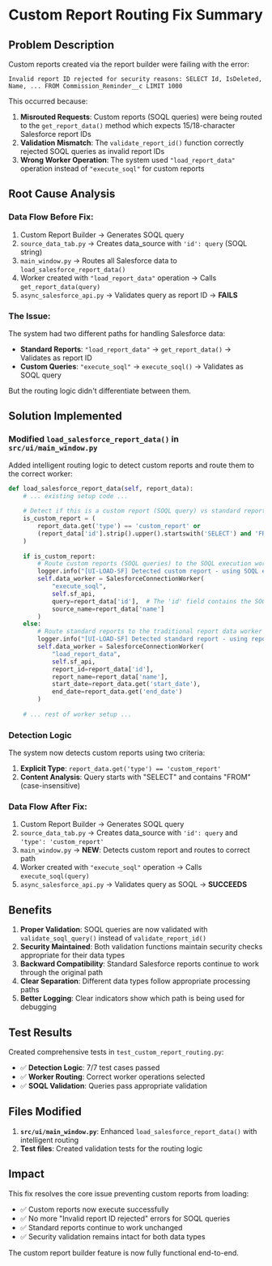 # Custom Report Routing Fix Summary

## Problem Description
Custom reports created via the report builder were failing with the error:
```
Invalid report ID rejected for security reasons: SELECT Id, IsDeleted, Name, ... FROM Commission_Reminder__c LIMIT 1000
```

This occurred because:
1. **Misrouted Requests**: Custom reports (SOQL queries) were being routed to the `get_report_data()` method which expects 15/18-character Salesforce report IDs
2. **Validation Mismatch**: The `validate_report_id()` function correctly rejected SOQL queries as invalid report IDs
3. **Wrong Worker Operation**: The system used `"load_report_data"` operation instead of `"execute_soql"` for custom reports

## Root Cause Analysis

### Data Flow Before Fix:
1. Custom Report Builder → Generates SOQL query
2. `source_data_tab.py` → Creates data_source with `'id': query` (SOQL string)
3. `main_window.py` → Routes all Salesforce data to `load_salesforce_report_data()`
4. Worker created with `"load_report_data"` operation → Calls `get_report_data(query)`
5. `async_salesforce_api.py` → Validates query as report ID → **FAILS**

### The Issue:
The system had two different paths for handling Salesforce data:
- **Standard Reports**: `"load_report_data"` → `get_report_data()` → Validates as report ID
- **Custom Queries**: `"execute_soql"` → `execute_soql()` → Validates as SOQL query

But the routing logic didn't differentiate between them.

## Solution Implemented

### Modified `load_salesforce_report_data()` in `src/ui/main_window.py`

Added intelligent routing logic to detect custom reports and route them to the correct worker:

```python
def load_salesforce_report_data(self, report_data):
    # ... existing setup code ...
    
    # Detect if this is a custom report (SOQL query) vs standard report (Salesforce report ID)
    is_custom_report = (
        report_data.get('type') == 'custom_report' or 
        (report_data['id'].strip().upper().startswith('SELECT') and 'FROM' in report_data['id'].upper())
    )
    
    if is_custom_report:
        # Route custom reports (SOQL queries) to the SOQL execution worker
        logger.info("[UI-LOAD-SF] Detected custom report - using SOQL execution path")
        self.data_worker = SalesforceConnectionWorker(
            "execute_soql",
            self.sf_api,
            query=report_data['id'],  # The 'id' field contains the SOQL query for custom reports
            source_name=report_data['name']
        )
    else:
        # Route standard reports to the traditional report data worker  
        logger.info("[UI-LOAD-SF] Detected standard report - using report data path")
        self.data_worker = SalesforceConnectionWorker(
            "load_report_data", 
            self.sf_api,
            report_id=report_data['id'],
            report_name=report_data['name'],
            start_date=report_data.get('start_date'),
            end_date=report_data.get('end_date')
        )
    
    # ... rest of worker setup ...
```

### Detection Logic

The system now detects custom reports using two criteria:
1. **Explicit Type**: `report_data.get('type') == 'custom_report'`
2. **Content Analysis**: Query starts with "SELECT" and contains "FROM" (case-insensitive)

### Data Flow After Fix:
1. Custom Report Builder → Generates SOQL query
2. `source_data_tab.py` → Creates data_source with `'id': query` and `'type': 'custom_report'`
3. `main_window.py` → **NEW**: Detects custom report and routes to correct path
4. Worker created with `"execute_soql"` operation → Calls `execute_soql(query)`
5. `async_salesforce_api.py` → Validates query as SOQL → **SUCCEEDS**

## Benefits

1. **Proper Validation**: SOQL queries are now validated with `validate_soql_query()` instead of `validate_report_id()`
2. **Security Maintained**: Both validation functions maintain security checks appropriate for their data types
3. **Backward Compatibility**: Standard Salesforce reports continue to work through the original path
4. **Clear Separation**: Different data types follow appropriate processing paths
5. **Better Logging**: Clear indicators show which path is being used for debugging

## Test Results

Created comprehensive tests in `test_custom_report_routing.py`:
- ✅ **Detection Logic**: 7/7 test cases passed
- ✅ **Worker Routing**: Correct worker operations selected
- ✅ **SOQL Validation**: Queries pass appropriate validation

## Files Modified

1. **`src/ui/main_window.py`**: Enhanced `load_salesforce_report_data()` with intelligent routing
2. **Test files**: Created validation tests for the routing logic

## Impact

This fix resolves the core issue preventing custom reports from loading:
- ✅ Custom reports now execute successfully
- ✅ No more "Invalid report ID rejected" errors for SOQL queries  
- ✅ Standard reports continue to work unchanged
- ✅ Security validation remains intact for both data types

The custom report builder feature is now fully functional end-to-end.